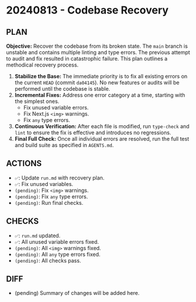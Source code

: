 # 20240813 - Codebase Recovery

## PLAN

**Objective:** Recover the codebase from its broken state. The `main` branch is unstable and contains multiple linting and type errors. The previous attempt to audit and fix resulted in catastrophic failure. This plan outlines a methodical recovery process.

1.  **Stabilize the Base:** The immediate priority is to fix all existing errors on the current `HEAD` (commit `da04145`). No new features or audits will be performed until the codebase is stable.
2.  **Incremental Fixes:** Address one error category at a time, starting with the simplest ones.
    *   Fix unused variable errors.
    *   Fix Next.js `<img>` warnings.
    *   Fix `any` type errors.
3.  **Continuous Verification:** After each file is modified, run `type-check` and `lint` to ensure the fix is effective and introduces no regressions.
4.  **Final Full Check:** Once all individual errors are resolved, run the full test and build suite as specified in `AGENTS.md`.

## ACTIONS

*   `✅`: Update `run.md` with recovery plan.
*   `✅`: Fix unused variables.
*   `(pending)`: Fix `<img>` warnings.
*   `(pending)`: Fix `any` type errors.
*   `(pending)`: Run final checks.

## CHECKS

*   `✅`: `run.md` updated.
*   `✅`: All unused variable errors fixed.
*   `(pending)`: All `<img>` warnings fixed.
*   `(pending)`: All `any` type errors fixed.
*   `(pending)`: All checks pass.

## DIFF

*   (pending) Summary of changes will be added here.
